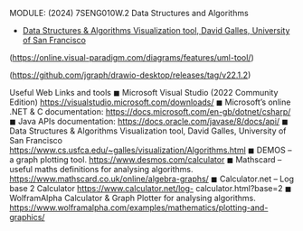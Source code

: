 
MODULE: (2024) 7SENG010W.2 Data Structures and Algorithms

- [Data Structures & Algorithms Visualization tool, David Galles, University of San Francisco](https://www.cs.usfca.edu/∼galles/visualization/Algorithms.html)

(https://online.visual-paradigm.com/diagrams/features/uml-tool/)

(https://github.com/jgraph/drawio-desktop/releases/tag/v22.1.2)

Useful Web Links and tools
◼ Microsoft Visual Studio (2022 Community Edition)
https://visualstudio.microsoft.com/downloads/
◼ Microsoft’s online .NET & C documentation:
https://docs.microsoft.com/en-gb/dotnet/csharp/
◼ Java APIs documentation: https://docs.oracle.com/javase/8/docs/api/
◼ Data Structures & Algorithms Visualization tool, David Galles, University of
San Francisco https://www.cs.usfca.edu/~galles/visualization/Algorithms.html
◼ DEMOS – a graph plotting tool.
https://www.desmos.com/calculator
◼ Mathscard – useful maths definitions for analysing algorithms.
https://www.mathscard.co.uk/online/algebra-graphs/
◼ Calculator.net – Log base 2 Calculator https://www.calculator.net/log-
calculator.html?base=2
◼ WolframAlpha Calculator & Graph Plotter for analysing algorithms.
https://www.wolframalpha.com/examples/mathematics/plotting-and-graphics/


